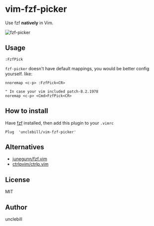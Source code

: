 # vim-fzf-picker

Use fzf **natively** in Vim.

![fzf-picker](https://user-images.githubusercontent.com/1141198/102230088-696da580-3f27-11eb-90df-c1c40e09025f.gif)

## Usage

```
:FzfPick
```

`fzf-picker` doesn't have default mappings, you would be better
config yourself. like:

```viml
nnoremap <c-p> :FzfPick<CR>

" In case your vim included patch-8.2.1978
noremap <c-p> <Cmd>FzfPick<CR>
```

## How to install

Have [fzf](https://github.com/junegunn/fzf) installed, then add this plugin to your `.vimrc`

```viml
Plug  'unclebill/vim-fzf-picker'
```

## Alternatives

- [junegunn/fzf.vim](https://github.com/junegunn/fzf.vim)
- [ctrlpvim/ctrlp.vim](https://github.com/ctrlpvim/ctrlp.vim/)

## License

MIT

## Author

unclebill
